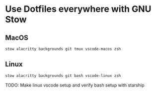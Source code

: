 # Use Dotfiles everywhere with GNU Stow

## MacOS

```bash
stow alacritty backgrounds git tmux vscode-macos zsh
```

## Linux

```bash
stow alacritty backgrounds git bash vscode-linux zsh
```

TODO: Make linux vscode setup and verify bash setup with starship
